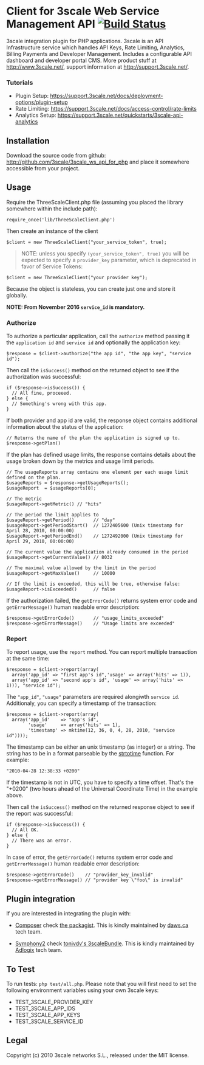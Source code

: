 # Client for 3scale Web Service Management API [![Build Status](https://secure.travis-ci.org/3scale/3scale_ws_api_for_php.png?branch=master)](http://travis-ci.org/3scale/3scale_ws_api_for_php)
3scale integration plugin for PHP applications. 3scale is an API Infrastructure service which handles API Keys, Rate Limiting, Analytics, Billing Payments and Developer Management. Includes a configurable API dashboard and developer portal CMS. More product stuff at http://www.3scale.net/, support information at http://support.3scale.net/.

### Tutorials
* Plugin Setup: https://support.3scale.net/docs/deployment-options/plugin-setup
* Rate Limiting: https://support.3scale.net/docs/access-control/rate-limits
* Analytics Setup: https://support.3scale.net/quickstarts/3scale-api-analytics

## Installation

Download the source code from github: http://github.com/3scale/3scale_ws_api_for_php and place it somewhere accessible from your project.

## Usage

Require the ThreeScaleClient.php file (assuming you placed the library somewhere within the
include path):

    require_once('lib/ThreeScaleClient.php')

Then create an instance of the client
```
$client = new ThreeScaleClient("your_service_token", true);
```

> NOTE: unless you specify ```(your_service_token", true)``` you will be expected to specify
a `provider_key` parameter, which is deprecated in favor of Service Tokens:
```
$client = new ThreeScaleClient("your provider key");
```

Because the object is stateless, you can create just one and store it globally.

**NOTE: From November 2016 `service_id` is mandatory.**

### Authorize

To authorize a particular application, call the `authorize` method passing it the 
`application id` and `service id` and optionally the application key:

    $response = $client->authorize("the app id", "the app key", "service id");

Then call the `isSuccess()` method on the returned object to see if the authorization was
successful:

    if ($response->isSuccess()) {
      // All fine, proceeed.
    } else {
      // Something's wrong with this app.
    }

If both provider and app id are valid, the response object contains additional information about the status of the application:

    // Returns the name of the plan the application is signed up to.
    $response->getPlan()

If the plan has defined usage limits, the response contains details about the usage broken down by the metrics and usage limit periods.

    // The usageReports array contains one element per each usage limit defined on the plan.
    $usageReports = $response->getUsageReports();
    $usageReport  = $usageReports[0];

    // The metric
    $usageReport->getMetric() // "hits"

    // The period the limit applies to
    $usageReport->getPeriod()       // "day"
    $usageReport->getPeriodStart()  // 1272405600 (Unix timestamp for April 28, 2010, 00:00:00)
    $usageReport->getPeriodEnd()    // 1272492000 (Unix timestamp for April 29, 2010, 00:00:00)

    // The current value the application already consumed in the period
    $usageReport->getCurrentValue() // 8032

    // The maximal value allowed by the limit in the period
    $usageReport->getMaxValue()     // 10000
  
    // If the limit is exceeded, this will be true, otherwise false:
    $usageReport->isExceeded()      // false

If the authorization failed, the `getErrorCode()` returns system error code and `getErrorMessage()` human readable error description:
 
    $response->getErrorCode()       // "usage_limits_exceeded"
    $response->getErrorMessage()    // "Usage limits are exceeded"

### Report

To report usage, use the `report` method. You can report multiple transaction at the same time:

    $response = $client->report(array(
      array('app_id' => "first app's id",'usage' => array('hits' => 1)),
      array('app_id' => "second app's id", 'usage' => array('hits' => 1))), "service id");

The `"app_id"`,  `"usage"` parameters are required alongiwth `service id`. Additionaly, you can specify a timestamp
of the transaction:

    $response = $client->report(array(
      array('app_id'    => "app's id",
            'usage'     => array('hits' => 1),
            'timestamp' => mktime(12, 36, 0, 4, 28, 2010, "service id"))));

The timestamp can be either an unix timestamp (as integer) or a string. The string has to be in a
format parseable by the [strtotime](http://php.net/manual/en/function.strtotime.php) function.
For example:

    "2010-04-28 12:38:33 +0200"

If the timestamp is not in UTC, you have to specify a time offset. That's the "+0200" 
(two hours ahead of the Universal Coordinate Time) in the example above.

Then call the `isSuccess()` method on the returned response object to see if the report was
successful:

    if ($response->isSuccess()) {
      // All OK.
    } else {
      // There was an error.
    }

In case of error, the `getErrorCode()` returns system error code and `getErrorMessage()`
human readable error description:

    $response->getErrorCode()    // "provider_key_invalid"
    $response->getErrorMessage() // "provider key \"foo\" is invalid"

## Plugin integration

If you are interested in integrating the plugin with:

* [Composer](http://getcomposer.org/) check [the packagist](https://packagist.org/packages/tdaws/3scale_ws_api_for_php). This is kindly maintained by [daws.ca](http://daws.ca) tech team.

* [Symphony2](http://symfony.com/) check [tonivdv's 3scaleBundle](https://github.com/tonivdv/3scaleBundle). This is kindly maintained by [Adlogix](http://www.adlogix.eu) tech team.

## To Test

To run tests: `php test/all.php`. Please note that you will first need to set the following environment variables using your own 3scale keys:
    
 - TEST_3SCALE_PROVIDER_KEY
 - TEST_3SCALE_APP_IDS
 - TEST_3SCALE_APP_KEYS
 - TEST_3SCALE_SERVICE_ID

## Legal

Copyright (c) 2010 3scale networks S.L., released under the MIT license.

